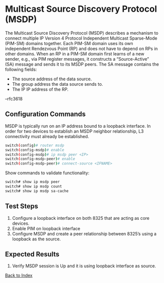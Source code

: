 
# Multicast Source Discovery Protocol (MSDP)

The Multicast Source Discovery Protocol (MSDP) describes a mechanism to connect multiple IP Version 4 Protocol Independent Multicast Sparse-Mode (PIM-SM) domains together. Each PIM-SM domain uses its own independent Rendezvous Point (RP) and does not have to depend on RPs in other domains. When an RP in a PIM-SM domain first learns of a new sender, e.g., via PIM register messages, it constructs a “Source-Active” (SA) message and sends it to its MSDP peers. The SA message contains the following fields:

* The source address of the data source.
* The group address the data source sends to.
* The IP IP address of the RP.

–rfc3618

## Configuration Commands

MSDP is typically run on an IP address bound to a loopback interface. In order for two devices to establish an MSDP neighbor relationship, L3 connectivity must already be established.

```bash
switch(config)# router msdp
switch(config-msdp)# enable
switch(config-msdp)# ip msdp peer <IP>
switch(config-msdp-peer)# enable
switch(config-msdp-peer)# connect-source <IFNAME>
```

Show commands to validate functionality: 

```bash
switch# show ip msdp peer
switch# show ip msdp count
switch# show ip msdp sa-cache
```

## Test Steps

1. Configure a loopback interface on both 8325 that are acting as core devices.
2. Enable PIM on loopback interface
3. Configure MSDP and create a peer relationship between 8325’s using a loopback as the source.

## Expected Results

1. Verify MSDP session is Up and it is using loopback interface as source.

[Back to Index](../index.md)